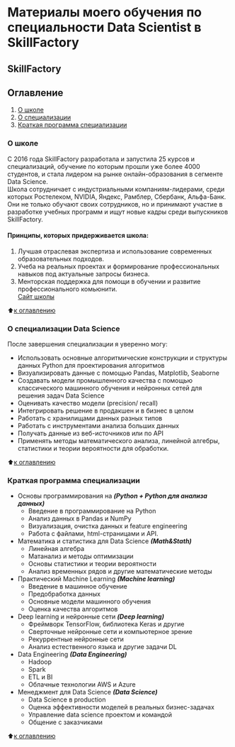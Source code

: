 # Материалы моего обучения по специальности Data Scientist в SkillFactory
## SkillFactory


## Оглавление  
1. [О школе](https://github.com/luhakv/study_works/blob/master/SkillFactory/README.md#О-школе)  
2. [О специализации](https://github.com/luhakv/study_works/blob/master/SkillFactory/README.md#О-специализации)  
3. [Краткая программа специализации](https://github.com/luhakv/study_works/blob/master/SkillFactory/README.md#Краткая-программа-специализации)  


### О школе  
С 2016 года SkillFactory разработала и запустила 25 курсов и специализаций, обучение по которым прошли уже более 4000 студентов, и стала лидером на рынке онлайн-образования в сегменте Data Science.  
Школа сотрудничает с индустриальными компаниям-лидерами, среди которых Ростелеком, NVIDIA, Яндекс, Рамблер, Сбербанк, Альфа-Банк. Они не только обучают своих сотрудников, но и принимают участие в разработке учебных программ и ищут новые кадры среди выпускников SkillFactory.  
#### Принципы, которых придерживается школа:  
1. Лучшая отраслевая экспертиза и использование современных образовательных подходов.  
2. Учеба на реальных проектах и формирование профессиональных навыков под актуальные запросы бизнеса.  
3. Менторская поддержка для помощи в обучении и развитие профессионального комьюнити.  
[Сайт школы](https://skillfactory.ru)

:arrow_up:[к оглавлению](https://github.com/luhakv/study_works/blob/master/SkillFactory/README.md#Оглавление)

### О специализации Data Science  
После завершения специализации я уверенно могу:
- Использовать основные алгоритмические конструкции и структуры данных Python для проектирования алгоритмов
- Визуализировать данные с помощью Pandas, Matplotlib, Seaborne
- Создавать модели промышленного качества с помощью классического машинного обучения и нейронных сетей для решения задач Data Science
- Оценивать качество модели (precision/ recall)
- Интегрировать решение в продакшен и в бизнес в целом
- Работать с хранилищами данных разных типов
- Работать с инструментами анализа больших данных
- Получать данные из веб-источников или по API
- Применять методы математического анализа, линейной алгебры, статистики и теории вероятности для обработки.
  
:arrow_up:[к оглавлению](https://github.com/luhakv/study_works/blob/master/SkillFactory/README.md#Оглавление)

### Краткая программа специализации  
- Основы программирования на ***(Python + Python для анализа данных)***
  - Введение в программирование на Python  
  - Анализ данных в Pandas и NumPy  
  - Визуализация, очистка данных и feature engineering  
  - Работа c файлами, html-страницами и API.  
- Mатематика и статистика для Data Science ***(Math&Stath)***
  - Линейная алгебра  
  - Матанализ и методы оптимизации  
  - Основы статистики и теории вероятности  
  - Анализ временных рядов и другие математические методы
- Практический Machine Learning ***(Machine learning)***
  - Введение в машинное обучение  
  - Предобработка данных  
  - Основные модели машинного обучения  
  - Оценка качества алгоритмов
- Deep learning и нейронные сети ***(Deep learning)***
  - Фреймворк TensorFlow, библиотека Keras и другие  
  - Сверточные нейронные сети и компьютерное зрение  
  - Рекуррентные нейронные сети  
  - Анализ естественного языка и другие задачи DL
- Data Engineering ***(Data Engineering)***
  - Hadoop
  - Spark
  - ETL и BI
  - Облачные технологии AWS и Azure
- Менеджмент для Data Science ***(Data Science)***
  - Data Science в production
  - Оценка эффективности моделей в реальных бизнес-задачах
  - Управление data science проектом и командой
  - Общение с заказчиками

:arrow_up:[к оглавлению](https://github.com/luhakv/study_works/blob/master/SkillFactory/README.md#Оглавление)



